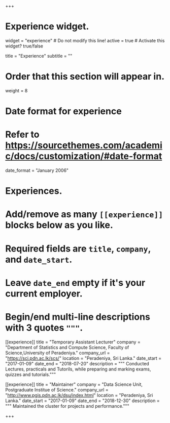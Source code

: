 +++
# Experience widget.
widget = "experience"  # Do not modify this line!
active = true  # Activate this widget? true/false

title = "Experience"
subtitle = ""

# Order that this section will appear in.
weight = 8

# Date format for experience
#   Refer to https://sourcethemes.com/academic/docs/customization/#date-format
date_format = "January 2006"

# Experiences.
#   Add/remove as many `[[experience]]` blocks below as you like.
#   Required fields are `title`, `company`, and `date_start`.
#   Leave `date_end` empty if it's your current employer.
#   Begin/end multi-line descriptions with 3 quotes `"""`.

[[experience]]
  title = "Temporary Assistant Lecturer"
  company = "Department of Statistics and Compute Science, Faculty of Science,University of Peradeniya."
  company_url = "https://sci.pdn.ac.lk/scs/"
  location = "Peradeniya, Sri Lanka."
  date_start = "2017-01-09"
  date_end = "2018-07-20"
  description = """ Conducted Lectures, practicals and Tutorils, while preparing and marking exams, quizzes and tutorials."""

[[experience]]
  title = "Maintainer"
  company = "Data Science Unit, Postgraduate Institue of Science."
  company_url = "http://www.pgis.pdn.ac.lk/dsu/index.html"
  location = "Peradeniya, Sri Lanka."
  date_start = "2017-01-09"
  date_end = "2018-12-30"
  description = """ Maintained the cluster for projects and performance."""

+++

